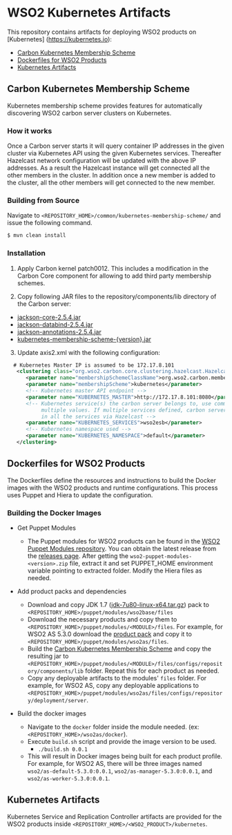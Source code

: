 # WSO2 Kubernetes Artifacts

This repository contains artifacts for deploying WSO2 products on [Kubernetes] (https://kubernetes.io):

- [Carbon Kubernetes Membership Scheme](#carbon-kubernetes-membership-scheme)
- [Dockerfiles for WSO2 Products](#dockerfiles-for-wso2-products)
- [Kubernetes Artifacts](#kubernetes-artifacts)

## Carbon Kubernetes Membership Scheme ##
Kubernetes membership scheme provides features for automatically discovering WSO2 carbon server clusters on Kubernetes.

### How it works
Once a Carbon server starts it will query container IP addresses in the given cluster via Kubernetes API using the given Kubernetes services. Thereafter Hazelcast network configuration will be updated with the above IP addresses. As a result the Hazelcast instance will get connected all the other members in the cluster. In addition once a new member is added to the cluster, all the other members will get connected to the new member.

### Building from Source ###
Navigate to `<REPOSITORY_HOME>/common/kubernetes-membership-scheme/` and issue the following command.
```bash
$ mvn clean install
```

### Installation

1. Apply Carbon kernel patch0012. This includes a modification in the Carbon Core component for
allowing to add third party membership schemes.

2. Copy following JAR files to the repository/components/lib directory of the Carbon server:
  - [jackson-core-2.5.4.jar](http://mvnrepository.com/artifact/com.fasterxml.jackson.core/jackson-core/2.5.4)
  - [jackson-databind-2.5.4.jar](http://mvnrepository.com/artifact/com.fasterxml.jackson.core/jackson-databind/2.5.4)
  - [jackson-annotations-2.5.4.jar](http://mvnrepository.com/artifact/com.fasterxml.jackson.core/jackson-annotations/2.5.4)
  - [kubernetes-membership-scheme-{version}.jar](#building-from-source)

3. Update axis2.xml with the following configuration:

```xml
  # Kubernetes Master IP is assumed to be 172.17.8.101
   <clustering class="org.wso2.carbon.core.clustering.hazelcast.HazelcastClusteringAgent" enable="true">
      <parameter name="membershipSchemeClassName">org.wso2.carbon.membership.scheme.kubernetes.KubernetesMembershipScheme</parameter>
      <parameter name="membershipScheme">kubernetes</parameter>
      <!-- Kubernetes master API endpoint -->
      <parameter name="KUBERNETES_MASTER">http://172.17.8.101:8080</parameter>
      <!-- Kubernetes service(s) the carbon server belongs to, use comma separated values for specifying
           multiple values. If multiple services defined, carbon server will connect to all the members
           in all the services via Hazelcast -->
      <parameter name="KUBERNETES_SERVICES">wso2esb</parameter>
      <!-- Kubernetes namespace used -->
      <parameter name="KUBERNETES_NAMESPACE">default</parameter>
   </clustering>
```


## Dockerfiles for WSO2 Products ##
The Dockerfiles define the resources and instructions to build the Docker images with the WSO2 products and runtime configurations. This process uses Puppet and Hiera to update the configuration.

### Building the Docker Images

* Get Puppet Modules
    - The Puppet modules for WSO2 products can be found in the [WSO2 Puppet Modules repository](https://github.com/wso2/puppet-modules). You can obtain the latest release from the [releases page](https://github.com/wso2/puppet-modules/releases). After getting the `wso2-puppet-modules-<version>.zip` file, extract it and set PUPPET_HOME environment variable pointing to extracted folder. Modify the Hiera files as needed. 

* Add product packs and dependencies
    - Download and copy JDK 1.7 ([jdk-7u80-linux-x64.tar.gz](http://www.oracle.com/technetwork/java/javase/downloads/jdk7-downloads-1880260.html)) pack to `<REPOSITORY_HOME>/puppet/modules/wso2base/files`
    - Download the necessary products and copy them to `<REPOSITORY_HOME>/puppet/modules/<MODULE>/files`. For example, for WSO2 AS 5.3.0 download the [product pack](http://wso2.com/products/application-server/) and copy it to `<REPOSITORY_HOME>/puppet/modules/wso2as/files`.
    - Build the [Carbon Kubernetes Membership Scheme](#carbon-kubernetes-membership-scheme) and copy the resulting jar to `<REPOSITORY_HOME>/puppet/modules/<MODULE>/files/configs/repository/components/lib` folder. Repeat this for each product as needed.
    - Copy any deployable artifacts to the modules' `files` folder. For example, for WSO2 AS, copy any deployable applications to `<REPOSITORY_HOME>/puppet/modules/wso2as/files/configs/repository/deployment/server`. 

* Build the docker images
    - Navigate to the `docker` folder inside the module needed. (ex: `<REPOSITORY_HOME>/wso2as/docker`).
    - Execute `build.sh` script and provide the image version to be used.
        + `./build.sh 0.0.1`
    - This will result in Docker images being built for each product profile. For example, for WSO2 AS, there will be three images named `wso2/as-default-5.3.0:0.0.1`, `wso2/as-manager-5.3.0:0.0.1`, and `wso2/as-worker-5.3.0:0.0.1`. 

## Kubernetes Artifacts ##
Kubernetes Service and Replication Controller artifacts are provided for the WSO2 products inside `<REPOSITORY_HOME>/<WSO2_PRODUCT>/kubernetes`. 